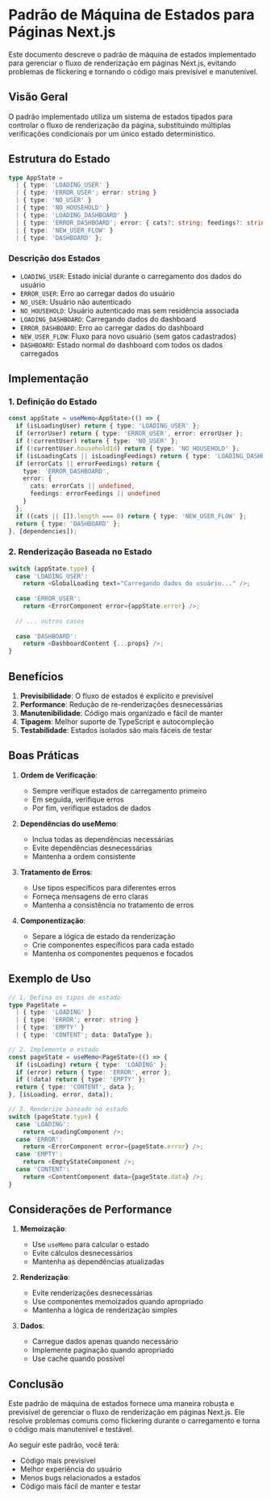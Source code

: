 # Padrão de Máquina de Estados para Páginas Next.js

Este documento descreve o padrão de máquina de estados implementado para gerenciar o fluxo de renderização em páginas Next.js, evitando problemas de flickering e tornando o código mais previsível e manutenível.

## Visão Geral

O padrão implementado utiliza um sistema de estados tipados para controlar o fluxo de renderização da página, substituindo múltiplas verificações condicionais por um único estado determinístico.

## Estrutura do Estado

```typescript
type AppState = 
  | { type: 'LOADING_USER' }
  | { type: 'ERROR_USER'; error: string }
  | { type: 'NO_USER' }
  | { type: 'NO_HOUSEHOLD' }
  | { type: 'LOADING_DASHBOARD' }
  | { type: 'ERROR_DASHBOARD'; error: { cats?: string; feedings?: string } }
  | { type: 'NEW_USER_FLOW' }
  | { type: 'DASHBOARD' };
```

### Descrição dos Estados

- `LOADING_USER`: Estado inicial durante o carregamento dos dados do usuário
- `ERROR_USER`: Erro ao carregar dados do usuário
- `NO_USER`: Usuário não autenticado
- `NO_HOUSEHOLD`: Usuário autenticado mas sem residência associada
- `LOADING_DASHBOARD`: Carregando dados do dashboard
- `ERROR_DASHBOARD`: Erro ao carregar dados do dashboard
- `NEW_USER_FLOW`: Fluxo para novo usuário (sem gatos cadastrados)
- `DASHBOARD`: Estado normal do dashboard com todos os dados carregados

## Implementação

### 1. Definição do Estado

```typescript
const appState = useMemo<AppState>(() => {
  if (isLoadingUser) return { type: 'LOADING_USER' };
  if (errorUser) return { type: 'ERROR_USER', error: errorUser };
  if (!currentUser) return { type: 'NO_USER' };
  if (!currentUser.householdId) return { type: 'NO_HOUSEHOLD' };
  if (isLoadingCats || isLoadingFeedings) return { type: 'LOADING_DASHBOARD' };
  if (errorCats || errorFeedings) return { 
    type: 'ERROR_DASHBOARD', 
    error: {
      cats: errorCats || undefined,
      feedings: errorFeedings || undefined
    }
  };
  if ((cats || []).length === 0) return { type: 'NEW_USER_FLOW' };
  return { type: 'DASHBOARD' };
}, [dependencies]);
```

### 2. Renderização Baseada no Estado

```typescript
switch (appState.type) {
  case 'LOADING_USER':
    return <GlobalLoading text="Carregando dados do usuário..." />;
  
  case 'ERROR_USER':
    return <ErrorComponent error={appState.error} />;
  
  // ... outros casos
  
  case 'DASHBOARD':
    return <DashboardContent {...props} />;
}
```

## Benefícios

1. **Previsibilidade**: O fluxo de estados é explícito e previsível
2. **Performance**: Redução de re-renderizações desnecessárias
3. **Manutenibilidade**: Código mais organizado e fácil de manter
4. **Tipagem**: Melhor suporte de TypeScript e autocompleção
5. **Testabilidade**: Estados isolados são mais fáceis de testar

## Boas Práticas

1. **Ordem de Verificação**:
   - Sempre verifique estados de carregamento primeiro
   - Em seguida, verifique erros
   - Por fim, verifique estados de dados

2. **Dependências do useMemo**:
   - Inclua todas as dependências necessárias
   - Evite dependências desnecessárias
   - Mantenha a ordem consistente

3. **Tratamento de Erros**:
   - Use tipos específicos para diferentes erros
   - Forneça mensagens de erro claras
   - Mantenha a consistência no tratamento de erros

4. **Componentização**:
   - Separe a lógica de estado da renderização
   - Crie componentes específicos para cada estado
   - Mantenha os componentes pequenos e focados

## Exemplo de Uso

```typescript
// 1. Defina os tipos de estado
type PageState = 
  | { type: 'LOADING' }
  | { type: 'ERROR'; error: string }
  | { type: 'EMPTY' }
  | { type: 'CONTENT'; data: DataType };

// 2. Implemente o estado
const pageState = useMemo<PageState>(() => {
  if (isLoading) return { type: 'LOADING' };
  if (error) return { type: 'ERROR', error };
  if (!data) return { type: 'EMPTY' };
  return { type: 'CONTENT', data };
}, [isLoading, error, data]);

// 3. Renderize baseado no estado
switch (pageState.type) {
  case 'LOADING':
    return <LoadingComponent />;
  case 'ERROR':
    return <ErrorComponent error={pageState.error} />;
  case 'EMPTY':
    return <EmptyStateComponent />;
  case 'CONTENT':
    return <ContentComponent data={pageState.data} />;
}
```

## Considerações de Performance

1. **Memoização**:
   - Use `useMemo` para calcular o estado
   - Evite cálculos desnecessários
   - Mantenha as dependências atualizadas

2. **Renderização**:
   - Evite renderizações desnecessárias
   - Use componentes memoizados quando apropriado
   - Mantenha a lógica de renderização simples

3. **Dados**:
   - Carregue dados apenas quando necessário
   - Implemente paginação quando apropriado
   - Use cache quando possível

## Conclusão

Este padrão de máquina de estados fornece uma maneira robusta e previsível de gerenciar o fluxo de renderização em páginas Next.js. Ele resolve problemas comuns como flickering durante o carregamento e torna o código mais manutenível e testável.

Ao seguir este padrão, você terá:
- Código mais previsível
- Melhor experiência do usuário
- Menos bugs relacionados a estados
- Código mais fácil de manter e testar 